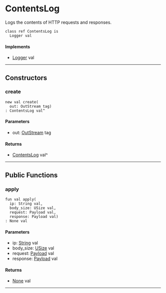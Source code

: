 # ContentsLog

Logs the contents of HTTP requests and responses.


```pony
class ref ContentsLog is
  Logger val
```

#### Implements

* [Logger](net-http-Logger) val

---

## Constructors

### create

```pony
new val create(
  out: OutStream tag)
: ContentsLog val^
```
#### Parameters

*   out: [OutStream](builtin-OutStream) tag

#### Returns

* [ContentsLog](net-http-ContentsLog) val^

---

## Public Functions

### apply

```pony
fun val apply(
  ip: String val,
  body_size: USize val,
  request: Payload val,
  response: Payload val)
: None val
```
#### Parameters

*   ip: [String](builtin-String) val
*   body_size: [USize](builtin-USize) val
*   request: [Payload](net-http-Payload) val
*   response: [Payload](net-http-Payload) val

#### Returns

* [None](builtin-None) val

---

